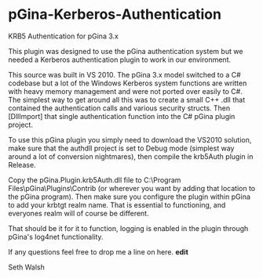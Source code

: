 # pGina-Kerberos-Authentication
KRB5 Authentication for pGina 3.x

This plugin was designed to use the pGina authentication system but we needed a Kerberos authentication plugin to work
in our environment.

This source was built in VS 2010.  The pGina 3.x model switched to a C# codebase but a lot of the Windows Kerberos system functions
are written with heavy memory management and were not ported over easily to C#.  The simplest way to get around all this
was to create a small C++ .dll that contained the authentication calls and various security structs.  Then [DllImport] that 
single authentication function into the C# pGina plugin project.

To use this pGina plugin you simply need to download the VS2010 solution, make sure that the authdll project is set to Debug
mode (simplest way around a lot of conversion nightmares), then compile the krb5Auth plugin in Release.

Copy the pGina.Plugin.krb5Auth.dll file to C:\Program Files\pGina\Plugins\Contrib (or wherever you want by adding that
location to the pGina program).  Then make sure you configure the plugin within pGina to add your krbtgt realm name.  That
is essential to functioning, and everyones realm will of course be different.

That should be it for it to function, logging is enabled in the plugin through pGina's log4net functionality.

If any questions feel free to drop me a line on here.
**edit**

Seth Walsh
